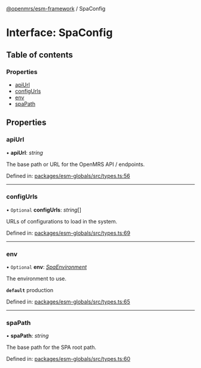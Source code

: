 [@openmrs/esm-framework](../API.md) / SpaConfig

# Interface: SpaConfig

## Table of contents

### Properties

- [apiUrl](spaconfig.md#apiurl)
- [configUrls](spaconfig.md#configurls)
- [env](spaconfig.md#env)
- [spaPath](spaconfig.md#spapath)

## Properties

### apiUrl

• **apiUrl**: *string*

The base path or URL for the OpenMRS API / endpoints.

Defined in: [packages/esm-globals/src/types.ts:56](https://github.com/openmrs/openmrs-esm-core/blob/master/packages/esm-globals/src/types.ts#L56)

___

### configUrls

• `Optional` **configUrls**: *string*[]

URLs of configurations to load in the system.

Defined in: [packages/esm-globals/src/types.ts:69](https://github.com/openmrs/openmrs-esm-core/blob/master/packages/esm-globals/src/types.ts#L69)

___

### env

• `Optional` **env**: [*SpaEnvironment*](../API.md#spaenvironment)

The environment to use.

**`default`** production

Defined in: [packages/esm-globals/src/types.ts:65](https://github.com/openmrs/openmrs-esm-core/blob/master/packages/esm-globals/src/types.ts#L65)

___

### spaPath

• **spaPath**: *string*

The base path for the SPA root path.

Defined in: [packages/esm-globals/src/types.ts:60](https://github.com/openmrs/openmrs-esm-core/blob/master/packages/esm-globals/src/types.ts#L60)
